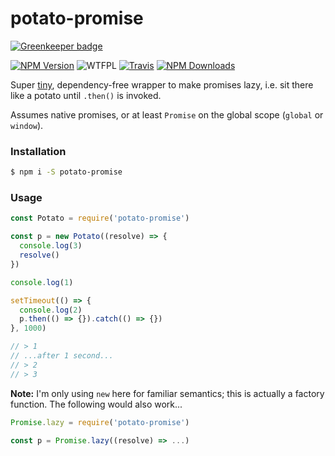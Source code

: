 # potato-promise

[![Greenkeeper badge](https://badges.greenkeeper.io/caseyWebb/potato-promise.svg)](https://greenkeeper.io/)

[![NPM Version](https://img.shields.io/npm/v/potato-promise.svg)](https://www.npmjs.com/package/potato-promise)
![WTFPL](https://img.shields.io/npm/l/potato-promise.svg)
[![Travis](https://img.shields.io/travis/caseyWebb/potato-promise.svg)](https://travis-ci.org/caseyWebb/potato-promise)
[![NPM Downloads](https://img.shields.io/npm/dt/potato-promise.svg?maxAge=2592000)](http://npm-stat.com/charts.html?package=potato-promise&author=&from=&to=)

Super [tiny](./index.js), dependency-free wrapper to make promises lazy, i.e. sit there like a potato until `.then()` is invoked.

Assumes native promises, or at least `Promise` on the global scope (`global` or `window`).

### Installation
```bash
$ npm i -S potato-promise
```

### Usage
```javascript
const Potato = require('potato-promise')

const p = new Potato((resolve) => {
  console.log(3)
  resolve()
})

console.log(1)

setTimeout(() => {
  console.log(2)
  p.then(() => {}).catch(() => {})
}, 1000)

// > 1
// ...after 1 second...
// > 2
// > 3
```

__Note:__ I'm only using `new` here for familiar semantics; this is actually
a factory function. The following would also work...

```javascript
Promise.lazy = require('potato-promise')

const p = Promise.lazy((resolve) => ...)
```
